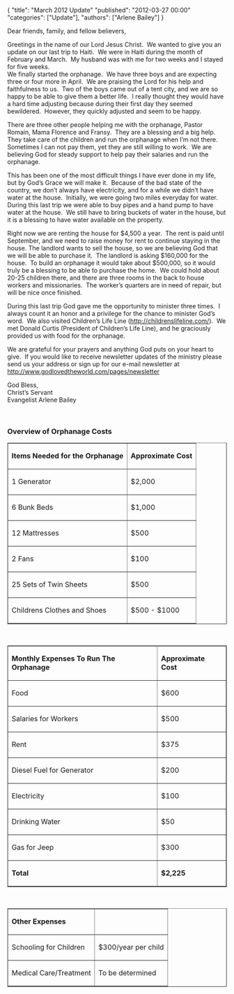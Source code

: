 {
  "title": "March 2012 Update"
  "published": "2012-03-27 00:00"
  "categories": ["Update"],
  "authors": ["Arlene Bailey"]
}

<p>
	Dear friends, family, and fellow believers,</p>
<p>
	Greetings in the name of our Lord Jesus Christ.&nbsp; We wanted to give you an update on our last trip to Haiti.&nbsp; We were in Haiti during the month of February and March.&nbsp; My husband was with me for two weeks and I stayed for five weeks.<br />
	We finally started the orphanage.&nbsp; We have three boys and are expecting three or four more in April.&nbsp; We are praising the Lord for his help and faithfulness to us.&nbsp; Two of the boys came out of a tent city, and we are so happy to be able to give them a better life.&nbsp; I really thought they would have a hard time adjusting because during their first day they seemed bewildered.&nbsp; However, they quickly adjusted and seem to be happy.</p>
<p>
	There are three other people helping me with the orphanage, Pastor Romain, Mama Florence and Fransy.&nbsp; They are a blessing and a big help.&nbsp; They take care of the children and run the orphanage when I&rsquo;m not there.&nbsp; Sometimes I can not pay them, yet they are still willing to work.&nbsp; We are believing God for steady support to help pay their salaries and run the orphanage.</p>
<p>
	This has been one of the most difficult things I have ever done in my life, but by God&rsquo;s Grace we will make it.&nbsp; Because of the bad state of the country, we don&rsquo;t always have electricity, and for a while we didn&rsquo;t have water at the house.&nbsp; Initially, we were going two miles everyday for water.&nbsp; During this last trip we were able to buy pipes and a hand pump to have water at the house.&nbsp; We still have to bring buckets of water in the house, but it is a blessing to have water available on the property.</p>
<p>
	Right now we are renting the house for $4,500 a year.&nbsp; The rent is paid until September, and we need to raise money for rent to continue staying in the house. The landlord wants to sell the house, so we are believing God that we will be able to purchase it.&nbsp; The landlord is asking $160,000 for the house.&nbsp; To build an orphanage it would take about $500,000, so it would truly be a blessing to be able to purchase the home.&nbsp; We could hold about 20-25 children there, and there are three rooms in the back to house workers and missionaries.&nbsp; The worker&rsquo;s quarters are in need of repair, but will be nice once finished.</p>
<p>
	During this last trip God gave me the opportunity to minister three times.&nbsp; I always count it an honor and a privilege for the chance to minister God&rsquo;s word.&nbsp; We also visited Children&rsquo;s Life Line (<a href="http://childrenslifeline.com/">http://childrenslifeline.com/</a>).&nbsp; We met Donald Curtis (President of Children&rsquo;s Life Line), and he graciously provided us with food for the orphanage.</p>
<p>
	We are grateful for your prayers and anything God puts on your heart to give.&nbsp; If you would like to receive newsletter updates of the ministry please send us your address or sign up for our e-mail newsletter at <a href="/pages/newsletter">http://www.godlovedtheworld.com/pages/newsletter</a></p>
<p>
	God Bless,<br />
	Christ&rsquo;s Servant<br />
	Evangelist Arlene Bailey</p>
<p>
	&nbsp;</p>
<h3>
	<strong>Overview of Orphanage Costs</strong></h3>
<table border="1" cellpadding="4" cellspacing="0" class="c1">
	<tbody>
		<tr>
			<td class="c4">
				<p class="c2">
					<strong><span class="c7">Items Needed for the Orphanage</span></strong></p>
			</td>
			<td class="c8">
				<p class="c2">
					<strong><span class="c7">Approximate Cost</span></strong></p>
			</td>
		</tr>
		<tr>
			<td class="c4">
				<p class="c2">
					<span class="c0">1 Generator</span></p>
			</td>
			<td class="c8">
				<p class="c2">
					<span class="c0">$2,000</span></p>
			</td>
		</tr>
		<tr>
			<td class="c4">
				<p class="c2">
					<span class="c0">6 Bunk Beds</span></p>
			</td>
			<td class="c8">
				<p class="c2">
					<span class="c0">$1,000</span></p>
			</td>
		</tr>
		<tr>
			<td class="c4">
				<p class="c2">
					<span class="c0">12 Mattresses</span></p>
			</td>
			<td class="c8">
				<p class="c2">
					<span class="c0">$500</span></p>
			</td>
		</tr>
		<tr>
			<td class="c4">
				<p class="c2">
					<span class="c0">2 Fans</span></p>
			</td>
			<td class="c8">
				<p class="c2">
					<span class="c0">$100</span></p>
			</td>
		</tr>
		<tr>
			<td class="c4">
				<p class="c2">
					<span class="c0">25 Sets of Twin Sheets</span></p>
			</td>
			<td class="c8">
				<p class="c2">
					<span class="c0">$500</span></p>
			</td>
		</tr>
		<tr>
			<td class="c4">
				<p class="c2">
					<span class="c0">Childrens Clothes and Shoes</span></p>
			</td>
			<td class="c8">
				<p class="c2">
					<span class="c0">$500 - $1000</span></p>
			</td>
		</tr>
	</tbody>
</table>
<p>
	&nbsp;</p>
<table border="1" cellpadding="4" cellspacing="0" class="c1">
	<tbody>
		<tr>
			<td class="c14">
				<p class="c2">
					<strong><span class="c7">Monthly Expenses To Run The Orphanage</span></strong></p>
			</td>
			<td class="c12">
				<p class="c2">
					<strong><span class="c7">Approximate Cost</span></strong></p>
			</td>
		</tr>
		<tr>
			<td class="c14">
				<p class="c2">
					<span class="c0">Food</span></p>
			</td>
			<td class="c12">
				<p class="c2">
					<span class="c0">$600</span></p>
			</td>
		</tr>
		<tr>
			<td class="c14">
				<p class="c2">
					<span class="c0">Salaries for Workers</span></p>
			</td>
			<td class="c12">
				<p class="c2">
					<span class="c0">$500</span></p>
			</td>
		</tr>
		<tr>
			<td class="c14">
				<p class="c2">
					<span class="c0">Rent</span></p>
			</td>
			<td class="c12">
				<p class="c2">
					<span class="c0">$375</span></p>
			</td>
		</tr>
		<tr>
			<td class="c14">
				<p class="c2">
					<span class="c0">Diesel Fuel for Generator</span></p>
			</td>
			<td class="c12">
				<p class="c2">
					<span class="c0">$200</span></p>
			</td>
		</tr>
		<tr>
			<td class="c14">
				<p class="c2">
					<span class="c0">Electricity</span></p>
			</td>
			<td class="c12">
				<p class="c2">
					<span class="c0">$100</span></p>
			</td>
		</tr>
		<tr>
			<td class="c14">
				<p class="c2">
					<span class="c0">Drinking Water</span></p>
			</td>
			<td class="c12">
				<p class="c2">
					<span class="c0">$50</span></p>
			</td>
		</tr>
		<tr>
			<td class="c14">
				<p class="c2">
					<span class="c0">Gas for Jeep</span></p>
			</td>
			<td class="c12">
				<p class="c2">
					<span class="c0">$300</span></p>
			</td>
		</tr>
		<tr>
			<td class="c14">
				<p class="c2">
					<strong><span class="c15 c0">Total</span></strong></p>
			</td>
			<td class="c12">
				<p class="c2">
					<strong><span class="c0 c15">$2,225</span></strong></p>
			</td>
		</tr>
	</tbody>
</table>
<p>
	&nbsp;</p>
<table border="1" cellpadding="4" cellspacing="0" class="c1">
	<tbody>
		<tr>
			<td class="c3">
				<p class="c2">
					<strong><span class="c7">Other Expenses</span></strong></p>
			</td>
			<td class="c3">
				<p class="c2 c9">
					&nbsp;</p>
			</td>
		</tr>
		<tr>
			<td class="c3">
				<p class="c2">
					<span class="c0">Schooling for Children</span></p>
			</td>
			<td class="c3">
				<p class="c2">
					<span class="c0">$300/year per child</span></p>
			</td>
		</tr>
		<tr>
			<td class="c3">
				<p class="c2">
					<span class="c0">Medical Care/Treatment</span></p>
			</td>
			<td class="c3">
				<p class="c2">
					<span class="c0">To be determined</span></p>
			</td>
		</tr>
	</tbody>
</table>
<p>
	&nbsp;</p>
<p>
	&nbsp;</p>
